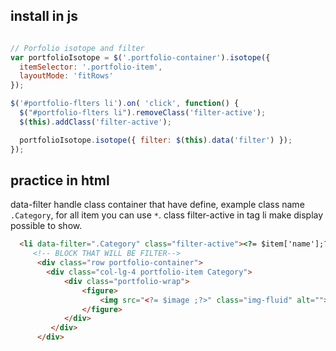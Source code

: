   
  
  ## install in js
  ```js
  
  // Porfolio isotope and filter
  var portfolioIsotope = $('.portfolio-container').isotope({
    itemSelector: '.portfolio-item',
    layoutMode: 'fitRows'
  });

  $('#portfolio-flters li').on( 'click', function() {
    $("#portfolio-flters li").removeClass('filter-active');
    $(this).addClass('filter-active');

    portfolioIsotope.isotope({ filter: $(this).data('filter') });
  });
  
  ```

## practice in html
data-filter handle class container that have define, example class name `.Category`, for all item you can use `*`.
class filter-active in tag li make display possible to show.

```html
  <li data-filter=".Category" class="filter-active"><?= $item['name'];?></li>
     <!-- BLOCK THAT WILL BE FILTER-->
      <div class="row portfolio-container">
        <div class="col-lg-4 portfolio-item Category">
            <div class="portfolio-wrap">
                <figure>
                    <img src="<?= $image ;?>" class="img-fluid" alt=""> 
                </figure> 
            </div>
         </div> 
      </div>
```
